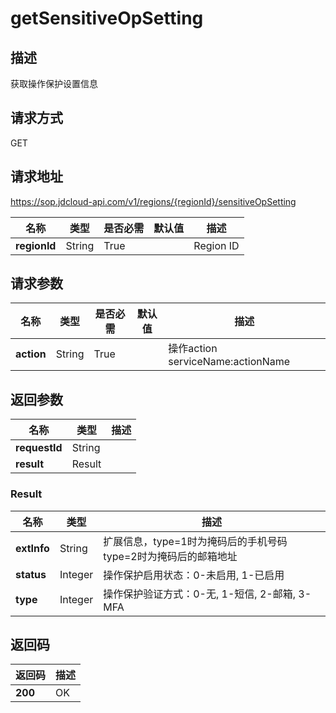 # getSensitiveOpSetting


## 描述
获取操作保护设置信息

## 请求方式
GET

## 请求地址
https://sop.jdcloud-api.com/v1/regions/{regionId}/sensitiveOpSetting

|名称|类型|是否必需|默认值|描述|
|---|---|---|---|---|
|**regionId**|String|True| |Region ID|

## 请求参数
|名称|类型|是否必需|默认值|描述|
|---|---|---|---|---|
|**action**|String|True| |操作action serviceName:actionName|


## 返回参数
|名称|类型|描述|
|---|---|---|
|**requestId**|String| |
|**result**|Result| |


### Result
|名称|类型|描述|
|---|---|---|
|**extInfo**|String|扩展信息，type=1时为掩码后的手机号码 type=2时为掩码后的邮箱地址|
|**status**|Integer|操作保护启用状态：0-未启用, 1-已启用|
|**type**|Integer|操作保护验证方式：0-无, 1-短信, 2-邮箱, 3-MFA|

## 返回码
|返回码|描述|
|---|---|
|**200**|OK|
